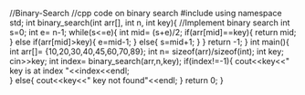 //Binary-Search
//cpp code on binary search
#include <iostream>
using namespace std;
 int binary_search(int arr[], int n, int key){
     //Implement binary search
     int s=0;
     int e= n-1;
     while(s<=e){
         int mid=  (s+e)/2;
         if(arr[mid]==key){
             return  mid;
         }
         else if(arr[mid]>key){
             e=mid-1;
         }
         else{
             s=mid+1;
         }
     }
     return -1;
 }
 int main(){
     int arr[]= {10,20,30,40,45,60,70,89};
     int n= sizeof(arr)/sizeof(int);
     int key;
     cin>>key;
     int index= binary_search(arr,n,key);
     if(index!=-1){
         cout<<key<<" key is at index "<<index<<endl;  
     }
        else{
            cout<<key<<" key not found"<<endl;
        }
        return 0;
     }

